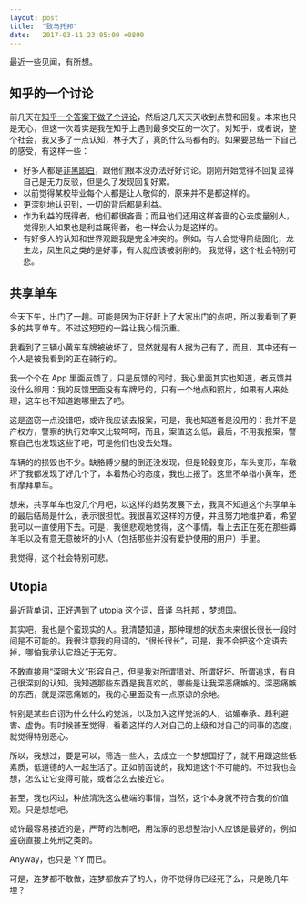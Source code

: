```yaml
---
layout: post
title:  "致乌托邦"
date:   2017-03-11 23:05:00 +0800
---
```


最近一些见闻，有所想。

## 知乎的一个讨论

前几天在[知乎一个答案下做了个评论](https://www.zhihu.com/question/47647183/answer/150720951)，然后这几天天天收到点赞和回复。本来也只是无心，但这一次着实是我在知乎上遇到最多交互的一次了。对知乎，或者说，整个社会，我又多了一点认知，林子大了，真的什么鸟都有的。如果要总结一下自己的感受，有这样一些：

- 好多人都是[非黑即白](https://zh.wikipedia.org/zh/%E5%81%87%E5%85%A9%E9%9B%A3%E6%8E%A8%E7%90%86)，跟他们根本没办法好好讨论。刚刚开始觉得不回复显得自己是无力反驳，但是久了发现回复好累。
- 以前觉得某校毕业每个人都是让人敬仰的，原来并不是都这样的。
- 更深刻地认识到，一切的背后都是利益。
- 作为利益的既得者，他们都很吝啬；而且他们还用这样吝啬的心去度量别人，觉得别人如果也是利益既得者，也一样会认为是这样的。
- 有好多人的认知和世界观跟我是完全冲突的。例如，有人会觉得阶级固化，龙生龙，凤生凤之类的是好事，有人就应该被剥削的。
我觉得，这个社会特别可悲。

## 共享单车

今天下午，出门了一趟。可能是因为正好赶上了大家出门的点吧，所以我看到了更多的共享单车。不过这短短的一路让我心情沉重。

我看到了三辆小黄车车牌被破坏了，显然就是有人据为己有了，而且，其中还有一个人是被我看到的正在骑行的。

我一个个在 App 里面反馈了，只是反馈的同时，我心里面其实也知道，者反馈并没什么卵用：我的反馈里面没有车牌号的，只有一个地点和照片，如果有人来处理，这车也不知道跑哪里去了吧。

这是盗窃一点没错吧，或许我应该去报案，可是，我也知道者是没用的：我并不是产权方，警察的执行效率又比较呵呵，而且，案值这么低，最后，不用我报案，警察自己也发现这些了吧，可是他们也没去处理。

车辆的的损毁也不少。缺胳膊少腿的倒还没发现，但是轮毂变形，车头变形，车墩坏了我都发现了好几个了，本着热心的态度，我也上报了。这里不单指小黄车，还有摩拜单车。

想来，共享单车也没几个月吧，以这样的趋势发展下去，我真不知道这个共享单车的最后结局是什么，表示很担忧。我很喜欢这样的方便，并且努力地维护着，希望我可以一直使用下去。可是，我很悲观地觉得，这个事情，看上去正在死在那些薅羊毛以及有意无意破坏的小人（包括那些并没有爱护使用的用户）手里。

我觉得，这个社会特别可悲。

## Utopia

最近背单词，正好遇到了 utopia 这个词，音译 乌托邦 ，梦想国。

其实吧，我也是个蛮现实的人。我清楚知道，那种理想的状态未来很长很长一段时间是不可能的。我很注意我的用词的，“很长很长”，可是，我不会把这个定语去掉，哪怕我承认它趋近于无穷。

不敢直接用“深明大义”形容自己，但是我对所谓错对、所谓好坏、所谓追求，有自己很深刻的认知。我知道那些东西是我喜欢的，哪些是让我深恶痛嫉的。深恶痛嫉的东西，就是深恶痛嫉的，我的心里面没有一点原谅的余地。

特别是某些自诩为什么什么的党派，以及加入这样党派的人，谄媚奉承、趋利避害、虚伪。有时候甚至觉得，看着这样的人对自己的上级和对自己的同事的态度，就觉得特别恶心。

所以，我想过，要是可以，筛选一些人，去成立一个梦想国好了，就不用跟这些低素质，低道德的人一起生活了。正如前面说的，我知道这个不可能的。不过我也会想，怎么让它变得可能，或者怎么去接近它。

甚至，我也闪过，种族清洗这么极端的事情，当然，这个本身就不符合我的价值观。只是想想吧。

或许最容易接近的是，严苛的法制吧，用法家的思想整治小人应该是最好的，例如盗窃直接上死刑之类的。

Anyway，也只是 YY 而已。

可是，连梦都不敢做，连梦都放弃了的人，你不觉得你已经死了么，只是晚几年埋？